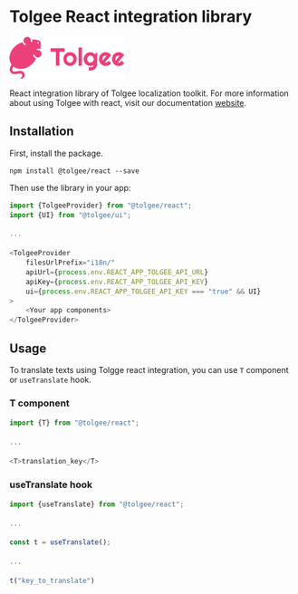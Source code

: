 # Tolgee React integration library

[<img src="https://raw.githubusercontent.com/tolgee/documentation/cca5778bcb8f57d28a03065d1927fcea31d0b089/tolgee_logo_text.svg" alt="Tolgee Toolkit" />](https://toolkit.tolgee.io)

React integration library of Tolgee localization toolkit. For more information about using Tolgee with react, visit our
documentation [website](https://toolkit.tolgee.io/docs/web/using_with_react/installation).

## Installation

First, install the package.

    npm install @tolgee/react --save

Then use the library in your app:

```typescript jsx
import {TolgeeProvider} from "@tolgee/react";
import {UI} from "@tolgee/ui";

...

<TolgeeProvider
    filesUrlPrefix="i18n/"
    apiUrl={process.env.REACT_APP_TOLGEE_API_URL}
    apiKey={process.env.REACT_APP_TOLGEE_API_KEY}
    ui={process.env.REACT_APP_TOLGEE_API_KEY === "true" && UI}
>
    <Your app components>
</TolgeeProvider>
```

## Usage

To translate texts using Tolgge react integration, you can use `T` component or `useTranslate` hook.

### T component
```typescript jsx
import {T} from "@tolgee/react";

...

<T>translation_key</T>
```

### useTranslate hook

```javascript
import {useTranslate} from "@tolgee/react";

...

const t = useTranslate();

...

t("key_to_translate")
```